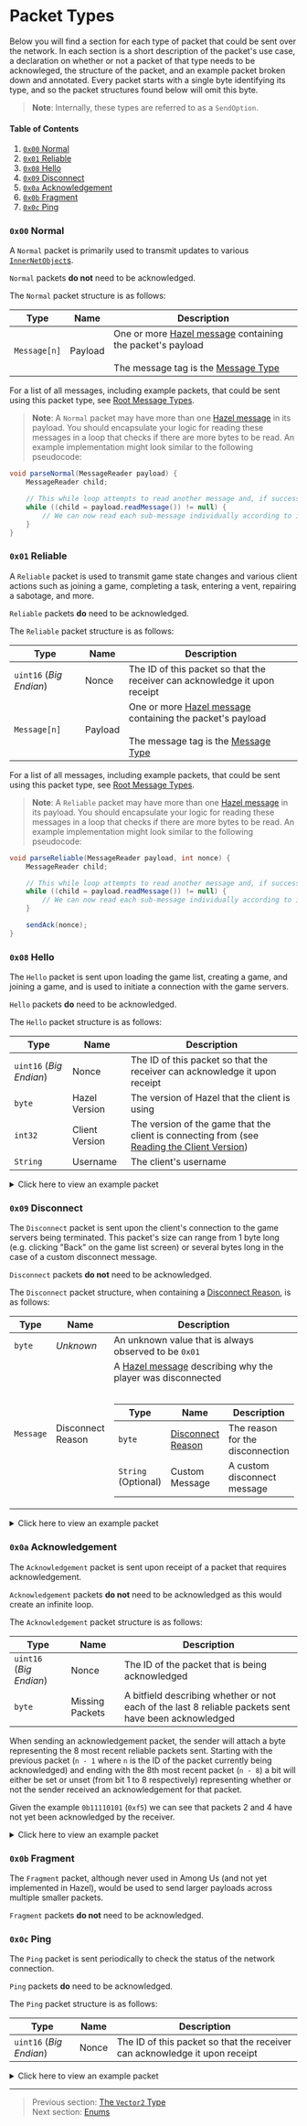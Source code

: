 # Packet Types

Below you will find a section for each type of packet that could be sent over the network. In each section is a short description of the packet's use case, a declaration on whether or not a packet of that type needs to be acknowleged, the structure of the packet, and an example packet broken down and annotated. Every packet starts with a single byte identifying its type, and so the packet structures found below will omit this byte.

> **Note**: Internally, these types are referred to as a `SendOption`.

#### Table of Contents

1. [`0x00` Normal](#0x00-normal)
1. [`0x01` Reliable](#0x01-reliable)
1. [`0x08` Hello](#0x08-hello)
1. [`0x09` Disconnect](#0x09-disconnect)
1. [`0x0a` Acknowledgement](#0x0a-acknowledgement)
1. [`0x0b` Fragment](#0x0b-fragment)
1. [`0x0c` Ping](#0x0c-ping)

### `0x00` Normal

A `Normal` packet is primarily used to transmit updates to various [`InnerNetObject`s](../05_innernetobject_types/README.md).

`Normal` packets **do not** need to be acknowledged.

The `Normal` packet structure is as follows:

| Type | Name | Description |
| --- | --- | --- |
| `Message[n]` | Payload | One or more [Hazel message](../01_packet_structure/03_the_structure_of_a_hazel_message.md) containing the packet's payload<br><br>The message tag is the [Message Type](../02_root_message_types/README.md) |

For a list of all messages, including example packets, that could be sent using this packet type, see [Root Message Types](../02_root_message_types/README.md).

> **Note**: A `Normal` packet may have more than one [Hazel message](../01_packet_structure/03_the_structure_of_a_hazel_message.md) in its payload. You should encapsulate your logic for reading these messages in a loop that checks if there are more bytes to be read. An example implementation might look similar to the following pseudocode:

```java
void parseNormal(MessageReader payload) {
    MessageReader child;

    // This while loop attempts to read another message and, if successful (not null), continues the loop
    while ((child = payload.readMessage()) != null) {
        // We can now read each sub-message individually according to its type
    }
}
```

### `0x01` Reliable

A `Reliable` packet is used to transmit game state changes and various client actions such as joining a game, completing a task, entering a vent, repairing a sabotage, and more.

`Reliable` packets **do** need to be acknowledged.

The `Reliable` packet structure is as follows:

| Type | Name | Description |
| --- | --- | --- |
| `uint16` (*Big Endian*) | Nonce | The ID of this packet so that the receiver can acknowledge it upon receipt |
| `Message[n]` | Payload | One or more [Hazel message](../01_packet_structure/03_the_structure_of_a_hazel_message.md) containing the packet's payload<br><br>The message tag is the [Message Type](../02_root_message_types/README.md) |

For a list of all messages, including example packets, that could be sent using this packet type, see [Root Message Types](../02_root_message_types/README.md).

> **Note**: A `Reliable` packet may have more than one [Hazel message](../01_packet_structure/03_the_structure_of_a_hazel_message.md) in its payload. You should encapsulate your logic for reading these messages in a loop that checks if there are more bytes to be read. An example implementation might look similar to the following pseudocode:

```java
void parseReliable(MessageReader payload, int nonce) {
    MessageReader child;

    // This while loop attempts to read another message and, if successful (not null), continues the loop
    while ((child = payload.readMessage()) != null) {
        // We can now read each sub-message individually according to its type
    }

    sendAck(nonce);
}
```

### `0x08` Hello

The `Hello` packet is sent upon loading the game list, creating a game, and joining a game, and is used to initiate a connection with the game servers.

`Hello` packets **do** need to be acknowledged.

The `Hello` packet structure is as follows:

| Type | Name | Description |
| --- | --- | --- |
| `uint16` (*Big Endian*) | Nonce | The ID of this packet so that the receiver can acknowledge it upon receipt |
| `byte` | Hazel Version | The version of Hazel that the client is using |
| `int32` | Client Version | The version of the game that the client is connecting from (see [Reading the Client Version](../07_miscellaneous/03_reading_the_client_version.md)) |
| `String` | Username | The client's username |

<details>
    <summary>Click here to view an example packet</summary>
<pre>
08  00  01  00  46  d2  02  03  08  55  73  65  72  6e  61  6d  65
|/  |----/  |/  |------------/  |--------------------------------/
|   |       |   |               |
|   |       |   |               Length-prefixed string containing the client's name, "Username" in this case
|   |       |   |
|   |       |   Client version: 2020.9.7.0
|   |       |
|   |       Hazel version
|   |
|   Nonce
|
Packet type
</pre>
</details>

### `0x09` Disconnect

The `Disconnect` packet is sent upon the client's connection to the game servers being terminated. This packet's size can range from 1 byte long (e.g. clicking "Back" on the game list screen) or several bytes long in the case of a custom disconnect message.

`Disconnect` packets **do not** need to be acknowledged.

The `Disconnect` packet structure, when containing a [Disconnect Reason](06_enums.md#disconnectreason), is as follows:

| Type | Name | Description |
| --- | --- | --- |
| `byte` | *Unknown* | An unknown value that is always observed to be `0x01` |
| `Message` | Disconnect Reason | A [Hazel message](../01_packet_structure/03_the_structure_of_a_hazel_message.md) describing why the player was disconnected<br><br><table><thead><tr><th>Type</th><th>Name</th><th>Description</th></tr></thead><tbody><tr><td>`byte`</td><td>[Disconnect Reason](06_enums.md#disconnectreason)</td><td>The reason for the disconnection</td></tr><tr><td>`String` (Optional)</td><td>Custom Message</td><td>A custom disconnect message</td></tr></tbody></table> |

<details>
    <summary>Click here to view an example packet</summary>
<pre>
        Message #1
        |
        |------------------------------------\
09  01  07  00  00  08  05  48  65  6c  6c  6f
|/  |/  |----/  |/  |/  |--------------------/
|   |   |       |   |   |
|   |   |       |   |   Length-prefixed string containing a custom message, "Hello" in this case
|   |   |       |   |
|   |   |       |   Disconnect Reason: 8 (CUSTOM)
|   |   |       |
|   |   |       Message #1 Type (not used)
|   |   |
|   |   Message #1 Length: 7 bytes
|   |
|   Unknown
|
Packet type
</pre>
</details>

### `0x0a` Acknowledgement

The `Acknowledgement` packet is sent upon receipt of a packet that requires acknowledgement.

`Acknowledgement` packets **do not** need to be acknowledged as this would create an infinite loop.

The `Acknowledgement` packet structure is as follows:

| Type | Name | Description |
| --- | --- | --- |
| `uint16` (*Big Endian*) | Nonce | The ID of the packet that is being acknowledged |
| `byte` | Missing Packets | A bitfield describing whether or not each of the last 8 reliable packets sent have been acknowledged |

When sending an acknowledgement packet, the sender will attach a byte representing the 8 most recent reliable packets sent. Starting with the previous packet (`n - 1` where `n` is the ID of the packet currently being acknowledged) and ending with the 8th most recent packet (`n - 8`) a bit will either be set or unset (from bit 1 to 8 respectively) representing whether or not the sender received an acknowledgement for that packet.

Given the example `0b11110101` (`0xf5`) we can see that packets 2 and 4 have not yet been acknowledged by the receiver.

<details>
    <summary>Click here to view an example packet</summary>
<pre>
0c  00  07  ff
|/  |----/  |/
|   |       |
|   |       Missing Packets (none, all have been acknowledged)
|   |
|   Nonce
|
Packet type
</pre>
</details>

### `0x0b` Fragment

The `Fragment` packet, although never used in Among Us (and not yet implemented in Hazel), would be used to send larger payloads across multiple smaller packets.

`Fragment` packets **do not** need to be acknowledged.

### `0x0c` Ping

The `Ping` packet is sent periodically to check the status of the network connection.

`Ping` packets **do** need to be acknowledged.

The `Ping` packet structure is as follows:

| Type | Name | Description |
| --- | --- | --- |
| `uint16` (*Big Endian*) | Nonce | The ID of this packet so that the receiver can acknowledge it upon receipt |

<details>
    <summary>Click here to view an example packet</summary>
<pre>
0c  00  07
|/  |----/
|   |
|   Nonce
|
Packet type
</pre>
</details>

---

> Previous section: [The `Vector2` Type](04_the_vector2_type.md)<br>
> Next section: [Enums](06_enums.md)
